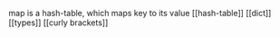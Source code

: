 map is a hash-table, which maps key to its value
[[hash-table]] [[dict]] [[types]] [[curly brackets]]